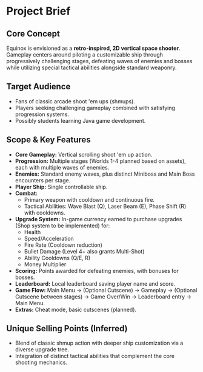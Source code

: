# Project Brief

## Core Concept
Equinox is envisioned as a **retro-inspired, 2D vertical space shooter**. Gameplay centers around piloting a customizable ship through progressively challenging stages, defeating waves of enemies and bosses while utilizing special tactical abilities alongside standard weaponry.

## Target Audience
- Fans of classic arcade shoot 'em ups (shmups).
- Players seeking challenging gameplay combined with satisfying progression systems.
- Possibly students learning Java game development.

## Scope & Key Features
- **Core Gameplay:** Vertical scrolling shoot 'em up action.
- **Progression:** Multiple stages (Worlds 1-4 planned based on assets), each with multiple waves of enemies.
- **Enemies:** Standard enemy waves, plus distinct Miniboss and Main Boss encounters per stage.
- **Player Ship:** Single controllable ship.
- **Combat:**
    - Primary weapon with cooldown and continuous fire.
    - Tactical Abilities: Wave Blast (Q), Laser Beam (E), Phase Shift (R) with cooldowns.
- **Upgrade System:** In-game currency earned to purchase upgrades (Shop system to be implemented) for:
    - Health
    - Speed/Acceleration
    - Fire Rate (Cooldown reduction)
    - Bullet Damage (Level 4+ also grants Multi-Shot)
    - Ability Cooldowns (Q/E, R)
    - Money Multiplier
- **Scoring:** Points awarded for defeating enemies, with bonuses for bosses.
- **Leaderboard:** Local leaderboard saving player name and score.
- **Game Flow:** Main Menu -> (Optional Cutscene) -> Gameplay -> (Optional Cutscene between stages) -> Game Over/Win -> Leaderboard entry -> Main Menu.
- **Extras:** Cheat mode, basic cutscenes (planned).

## Unique Selling Points (Inferred)
- Blend of classic shmup action with deeper ship customization via a diverse upgrade tree.
- Integration of distinct tactical abilities that complement the core shooting mechanics. 
